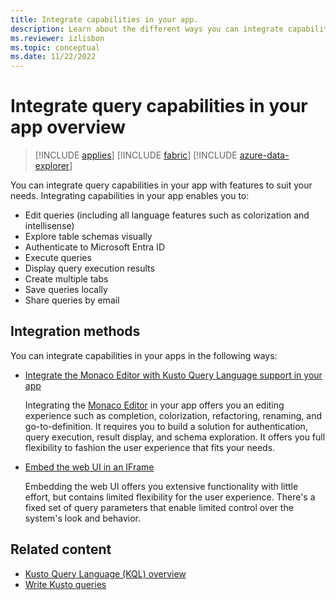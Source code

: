 ```yaml
---
title: Integrate capabilities in your app.
description: Learn about the different ways you can integrate capabilities in your apps.
ms.reviewer: izlisbon
ms.topic: conceptual
ms.date: 11/22/2022
---
```

# Integrate query capabilities in your app overview

> [!INCLUDE [applies](../../includes/applies-to-version/applies.md)] [!INCLUDE [fabric](../../includes/applies-to-version/fabric.md)] [!INCLUDE [azure-data-explorer](../../includes/applies-to-version/azure-data-explorer.md)]

You can integrate query capabilities in your app with features to suit your needs. Integrating capabilities in your app enables you to:

- Edit queries (including all language features such as colorization and intellisense)
- Explore table schemas visually
- Authenticate to Microsoft Entra ID
- Execute queries
- Display query execution results
- Create multiple tabs
- Save queries locally
- Share queries by email

## Integration methods

You can integrate capabilities in your apps in the following ways:

- [Integrate the Monaco Editor with Kusto Query Language support in your app](monaco-kusto.md)

    Integrating the [Monaco Editor](https://microsoft.github.io/monaco-editor/) in your app offers you an editing experience such as completion, colorization, refactoring, renaming, and go-to-definition. It requires you to build a solution for authentication, query execution, result display, and schema exploration. It offers you full flexibility to fashion the user experience that fits your needs.

- [Embed the web UI in an IFrame](host-web-ux-in-iframe.md)

    Embedding the web UI offers you extensive functionality with little effort, but contains limited flexibility for the user experience. There's a fixed set of query parameters that enable limited control over the system's look and behavior.

## Related content

- [Kusto Query Language (KQL) overview](../../query/index.md)
- [Write Kusto queries](/azure/data-explorer/kusto/query/tutorials/learn-common-operators)

